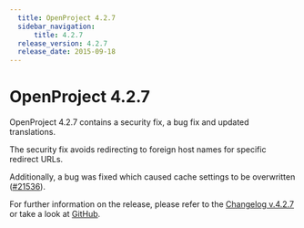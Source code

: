 ```yaml
---
  title: OpenProject 4.2.7
  sidebar_navigation:
      title: 4.2.7
  release_version: 4.2.7
  release_date: 2015-09-18
---
```



# OpenProject 4.2.7

OpenProject 4.2.7 contains a security fix, a bug fix and updated
translations.

The security fix avoids redirecting to foreign host names for specific
redirect URLs.

Additionally, a bug was fixed which caused cache settings to be
overwritten
([\#21536](https://community.openproject.org/projects/openproject/work_packages/21536/activity)).

For further information on the release, please refer to the [Changelog
v.4.2.7](https://community.openproject.org/versions/763) or take a look
at [GitHub](https://github.com/opf/openproject/tree/v4.2.7).


